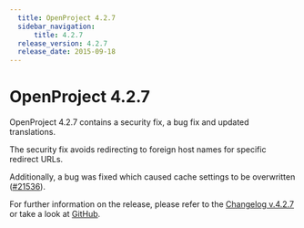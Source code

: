 ```yaml
---
  title: OpenProject 4.2.7
  sidebar_navigation:
      title: 4.2.7
  release_version: 4.2.7
  release_date: 2015-09-18
---
```



# OpenProject 4.2.7

OpenProject 4.2.7 contains a security fix, a bug fix and updated
translations.

The security fix avoids redirecting to foreign host names for specific
redirect URLs.

Additionally, a bug was fixed which caused cache settings to be
overwritten
([\#21536](https://community.openproject.org/projects/openproject/work_packages/21536/activity)).

For further information on the release, please refer to the [Changelog
v.4.2.7](https://community.openproject.org/versions/763) or take a look
at [GitHub](https://github.com/opf/openproject/tree/v4.2.7).


